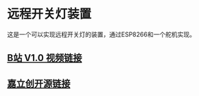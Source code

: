 # 远程开关灯装置
这是一个可以实现远程开关灯的装置，通过ESP8266和一个舵机实现。

## [B站 V1.0 视频链接](https://www.bilibili.com/video/BV14yWde9Eaj)

## [嘉立创开源链接](https://oshwhub.com/ww_w/yuan-cheng-kai-guan)

